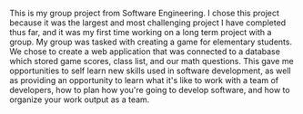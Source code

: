 This is my group project from Software Engineering. I chose this project because it was the largest and most challenging project I have completed thus far, and it was my first time working on a long term project with a group. My group was tasked with creating a game for elementary students. We chose to create a web application that was connected to a database which stored game scores, class list, and our math questions. This gave me opportunities to self learn new skills used in software development, as well as providing an opportunity to learn what it's like to work with a team of developers, how to plan how you're going to develop software, and how to organize your work output as a team.
